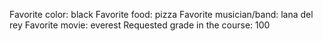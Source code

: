 Favorite color: black 
Favorite food: pizza
Favorite musician/band: lana del rey 
Favorite movie: everest
Requested grade in the course: 100 
